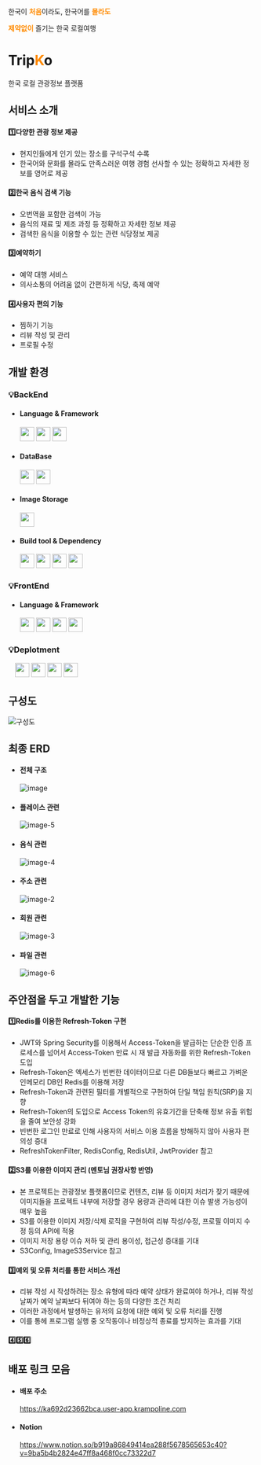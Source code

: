 한국이 <span style="color:#FF8A00">**처음**</span>이라도, 한국어를 <span style="color:#FF8A00">**몰라도**</span>

<span style="color:#FF8A00">**제약없이**</span> 즐기는 한국 로컬여행

# **Trip<span style="color:#FF8A00">K</span>o**

한국 로컬 관광정보 플랫폼

## 서비스 소개

#### 1️⃣다양한 관광 정보 제공

- 현지인들에게 인기 있는 장소를 구석구석 수록
- 한국어와 문화를 몰라도 만족스러운 여행 경험 선사할 수 있는 정확하고 자세한 정보를 영어로 제공

#### 2️⃣한국 음식 검색 기능

- 오번역을 포함한 검색이 가능 
- 음식의 재료 및 제조 과정 등 정확하고 자세한 정보 제공
- 검색한 음식을 이용할 수 있는 관련 식당정보 제공

#### 3️⃣예약하기

- 예약 대행 서비스
- 의사소통의 어려움 없이 간편하게 식당, 축제 예약

#### 4️⃣사용자 편의 기능

- 찜하기 기능
- 리뷰 작성 및 관리
- 프로필 수정

## 개발 환경

### 💡BackEnd

- #### Language & Framework

    <img src="https://img.shields.io/badge/Java-007396?style=flat&logo=OpenJDK&logoColor=white" height="29"/> 
    <img src="https://img.shields.io/badge/springBoot-6DB33F?style=for-the-badge&logo=springBoot&logoColor=white" height="29"/> 
    <img src="https://img.shields.io/badge/Spring Security-6DB33F?style=flat&logo=springsecurity&logoColor=white" height="29"/>

- #### DataBase
    <img src="https://img.shields.io/badge/Redis-DC382D?style=flat&logo=redis&logoColor=white" height="29"/> 
    <img src="https://img.shields.io/badge/MySQL-4479A1?style=flat&logo=mysql&logoColor=white" height="29"/> 

- #### Image Storage
    <img src="https://img.shields.io/badge/Amazon S3-569A31?style=flat&logo=amazons3&logoColor=white" height="29"/>

- #### Build tool & Dependency
    <img src="https://img.shields.io/badge/Gradle-02303A?style=flat&logo=gradle&logoColor=white" height="29"/>
    <img src="https://img.shields.io/badge/JSON Web Tokens-000000?style=flat&logo=jsonwebtokens&logoColor=white" height="29"/>
    <img src="https://img.shields.io/badge/Auth0-EB5424?style=flat&logo=auth0&logoColor=white" height="29"/>
    <img src="https://img.shields.io/badge/Lombok-516c1c?style=flat&logoColor=white" height="29"/>

### 💡FrontEnd

- #### Language & Framework
    <img src="https://img.shields.io/badge/JavaScript-F7DF1E?style=flat&logo=JavaScript&logoColor=white" height="29"/>
    <img src="https://img.shields.io/badge/React-61DAFB?style=flat&logo=react&logoColor=white" height="29"/>
    <img src="https://img.shields.io/badge/Tailwind CSS-06B6D4?style=flat&logo=tailwindcss&logoColor=white" height="29"/>
    <img src="https://img.shields.io/badge/Redux Toolkit-764ABC?style=flat&logo=redux&logoColor=white" height="29"/>


### 💡Deplotment

&emsp;<img src="https://img.shields.io/badge/Kubernetes-326CE5?style=flat&logo=kubernetes&logoColor=white" height="29"/> <img src="https://img.shields.io/badge/NGINX-009639?style=flat&logo=nginx&logoColor=white" height="29"/> <img src="https://img.shields.io/badge/DKOS-FEE500?style=flat&logoColor=white" height="29"/> <img src="https://img.shields.io/badge/D2hub-326CE5?style=flat&logoColor=white" height="29"/>

## 구성도

![구성도](https://github.com/Step3-kakao-tech-campus/Team6_BE/assets/99969990/8ed965fa-2ca2-467d-bea5-3bbca7c6ef02)

## 최종 ERD

- #### 전체 구조

  ![image](https://github.com/Step3-kakao-tech-campus/Team6_BE/assets/99969990/7156401e-64f8-4fdc-a98a-03de36f6d549)


- #### 플레이스 관련

  ![image-5](https://github.com/Step3-kakao-tech-campus/Team6_BE/assets/99969990/da7255fc-f886-4f25-bfd0-74b24a8a9ebf)

- #### 음식 관련

  ![image-4](https://github.com/Step3-kakao-tech-campus/Team6_BE/assets/99969990/88a21957-ee29-4d4d-bfbe-3462bda7c836)

- #### 주소 관련

  ![image-2](https://github.com/Step3-kakao-tech-campus/Team6_BE/assets/99969990/0856e9ef-0ba0-49bb-a432-8aede813d090)


- #### 회원 관련

  ![image-3](https://github.com/Step3-kakao-tech-campus/Team6_BE/assets/99969990/560fa62e-7ac6-4e14-9645-0d2dc68de253)

- #### 파일 관련

  ![image-6](https://github.com/Step3-kakao-tech-campus/Team6_BE/assets/99969990/b2c4d420-0480-46e8-af6e-c9f9c37968de)

## 주안점을 두고 개발한 기능

#### 1️⃣Redis를 이용한 Refresh-Token 구현

- JWT와 Spring Security를 이용해서 Access-Token을 발급하는 단순한 인증 프로세스를 넘어서 Access-Token 만료 시 재 발급 자동화를 위한 Refresh-Token 도입
- Refresh-Token은 엑세스가 빈번한 데이터이므로 다른 DB들보다 빠르고 가벼운 인메모리 DB인 Redis를 이용해 저장
- Refresh-Token과 관련된 필터를 개별적으로 구현하여 단일 책임 원칙(SRP)을 지향 
- Refresh-Token의 도입으로 Access Token의 유효기간을 단축해 정보 유출 위험을 줄여 보안성 강화
- 빈번한 로그인 만료로 인해 사용자의 서비스 이용 흐름을 방해하지 않아 사용자 편의성 증대
- RefreshTokenFilter, RedisConfig, RedisUtil, JwtProvider 참고

#### 2️⃣S3를 이용한 이미지 관리 (멘토님 권장사항 반영)

- 본 프로젝트는 관광정보 플랫폼이므로 컨텐츠, 리뷰 등 이미지 처리가 잦기 때문에 이미지들을 프로젝트 내부에 저장할 경우 용량과 관리에 대한 이슈 발생 가능성이 매우 높음
- S3를 이용한 이미지 저장/삭제 로직을 구현하여 리뷰 작성/수정, 프로필 이미지 수정 등의 API에 적용
- 이미지 저장 용량 이슈 저하 및 관리 용이성, 접근성 증대를 기대
- S3Config, ImageS3Service 참고


#### 3️⃣예외 및 오류 처리를 통한 서비스 개선

- 리뷰 작성 시 작성하려는 장소 유형에 따라 예약 상태가 완료여야 하거나, 리뷰 작성 날짜가 예약 날짜보다 뒤여야 하는 등의 다양한 조건 처리
- 이러한 과정에서 발생하는 유저의 요청에 대한 예외 및 오류 처리를 진행
- 이를 통헤 프로그램 실행 중 오작동이나 비정상적 종료를 방지하는 효과를 기대

#### 4️⃣5️⃣6️⃣

## 배포 링크 모음

- #### 배포 주소
    https://ka692d23662bca.user-app.krampoline.com

- #### Notion
    https://www.notion.so/b919a86849414ea288f5678565653c40?v=9ba5b4b2824e47ff8a468f0cc73322d7
